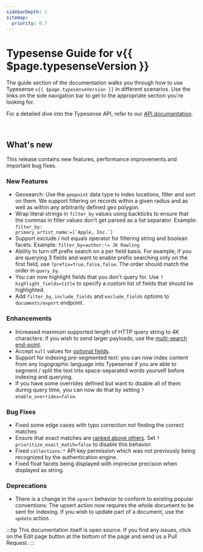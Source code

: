 ```yaml
---
sidebarDepth: 1
sitemap:
  priority: 0.7
---
```


# Typesense Guide for v{{ $page.typesenseVersion }}

The guide section of the documentation walks you through how to use Typesense `v{{ $page.typesenseVersion }}` in different scenarios. Use the links on the side navigation bar to get to the appropriate section you're looking for.

For a detailed dive into the Typesense API, refer to our [API documentation](../api/README.md).

<br/>

## What's new

This release contains new features, performance improvements and important bug fixes.

### New Features

- Geosearch: Use the `geopoint` data type to index locations, filter and sort on them. We support filtering on 
  records within a given radius and as well as within any arbitrarily defined geo polygon.
- Wrap literal strings in `filter_by` values using backticks to ensure that the commas in filter values 
  don't get parsed as a list separator. Example: <code>filter_by: primary_artist_name:=[\`Apple, Inc.\`]</code>
- Support exclude / not equals operator for filtering string and boolean facets. Example: `filter_by=author:!= JK Rowling`
- Ability to turn off prefix search on a per field basis. For example, if you are querying 3 fields and want to enable 
  prefix searching only on the first field, use `?prefix=true,false,false`. The order should match the order in `query_by`.
- You can now highlight fields that you don't query for. Use `?highlight_fields=title` to specify a custom list of 
  fields that should be highlighted.
- Add `filter_by`, `include_fields` and `exclude_fields` options to `documents/export` endpoint. 

### Enhancements

- Increased maximum supported length of HTTP query string to 4K characters: if you wish to send larger payloads, use
  the [multi-search end-point](../api/documents.md#federated-multi-search).
- Accept `null` values for [optional fields](https://github.com/typesense/typesense/issues/266).
- Support for indexing pre-segmented text: you can now index content from any logographic language into Typesense 
  if you are able to segment / split the text into space-separated words yourself before indexing and querying.
- If you have some overrides defined but want to disable all of them during query time, you can now do that 
  by setting `?enable_overrides=false`.

### Bug Fixes

- Fixed some edge cases with typo correction not finding the correct matches
- Ensure that exact matches are [ranked above others](https://github.com/typesense/typesense/issues/191). 
  Set `?prioritize_exact_match=false` to disable this behavior.
- Fixed `collections:*` API key permission which was not previously being recognized by the authentication engine.
- Fixed float facets being displayed with imprecise precision when displayed as string.


### Deprecations

- There is a change in the `upsert` behavior to conform to existing popular conventions: The upsert action 
  now requires the whole document to be sent for indexing. If you wish to update part of a document, use the `update` action.


:::tip
This documentation itself is open source. If you find any issues, click on the Edit page button at the bottom of the page and send us a Pull Request.
:::

<RedirectOldLinks />
